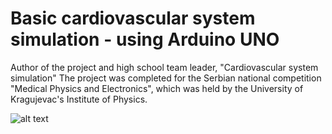 # Basic cardiovascular system simulation - using Arduino UNO
 Author of the project and high school team leader, "Cardiovascular system simulation" The project was completed for the Serbian national competition "Medical Physics and Electronics", which was held by the University of Kragujevac's Institute of Physics.
 
![alt text](!https://github.com/bane1604/Basic-cardiovascular-system-simulation---using-Arduino-UNO/blob/main/Final%20Project.png)
